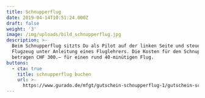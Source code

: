 ```yaml
---
title: Schnupperflug
date: 2019-04-14T10:51:24.000Z
draft: false
weight: '3'
image: /img/uploads/bild_schnupperflug.jpg
description: >-
  Beim Schnupperflug sitzts Du als Pilot auf der linken Seite und steuerst das
  Flugzeug unter Anleitung eines Fluglehrers. Die Kosten für den Schnupperflug
  betragen CHF 300.– für einen rund 40-minütigen Flug.
buttons:
  - cta: true
    title: schnupperflug buchen
    url: >-
      https://www.gurado.de/mfgt/gutschein-schnupperflug-1/gutschein-schnupperflug.html
---
```


